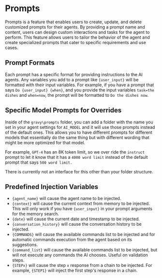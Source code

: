 # Prompts
Prompts is a feature that enables users to create, update, and delete customized prompts for their agents. By providing a prompt name and content, users can design custom interactions and tasks for the agent to perform. This feature allows users to tailor the behavior of the agent and create specialized prompts that cater to specific requirements and use cases.

## Prompt Formats

Each prompt has a specific format for providing instructions to the AI agents. Any variables you add to a prompt like `{user_input}` will be formatted with their input variables. For example, if you have a prompt that says `Do {user_input} {when}`, and you provide the input variables `task=the dishes` and `when=now`, the prompt will be formatted to `Do the dishes now`.

## Specific Model Prompts for Overrides

Inside of the `gravy\prompts` folder, you can add a folder with the name you set in your agent settings for `AI_MODEL` and it will use those prompts instead of the default ones. This allows you to have different prompts for different models that essentially do the same thing but with different wording that might be more optimized for that model.

For example, `GPT-4` has an 8K token limit, so we over ride the `instruct` prompt to let it know that it has a `4000 word limit` instead of the default prompt that says `500 word limit.`

There is currently not an interface for this other than your folder structure.

## Predefined Injection Variables
- `{agent_name}` will cause the agent name to be injected.
- `{context}` will cause the current context from memory to be injected. This will only work if you have `{user_input}` in your prompt arguments for the memory search.
- `{date}` will cause the current date and timestamp to be injected.
- `{conversation_history}` will cause the conversation history to be injected.
- `{COMMANDS}` will cause the available commands list to be injected and for automatic commands execution from the agent based on its suggestions.
- `{command_list}` will cause the available commands list to be injected, but will not execute any commands the AI chooses. Useful on validation steps.
- `{STEPx}` will cause the step `x` response from a chain to be injected. For example, `{STEP1}` will inject the first step's response in a chain.

